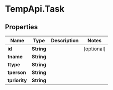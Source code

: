 # TempApi.Task

## Properties

Name | Type | Description | Notes
------------ | ------------- | ------------- | -------------
**id** | **String** |  | [optional] 
**tname** | **String** |  | 
**ttype** | **String** |  | 
**tperson** | **String** |  | 
**tpriority** | **String** |  | 


